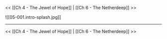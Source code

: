 << [[Ch 4 - The Jewel of Hope]] | [[Ch 6 - The Netherdeep]] >>

![[05-001.intro-splash.jpg]] 



---

<< [[Ch 4 - The Jewel of Hope]] | [[Ch 6 - The Netherdeep]] >>